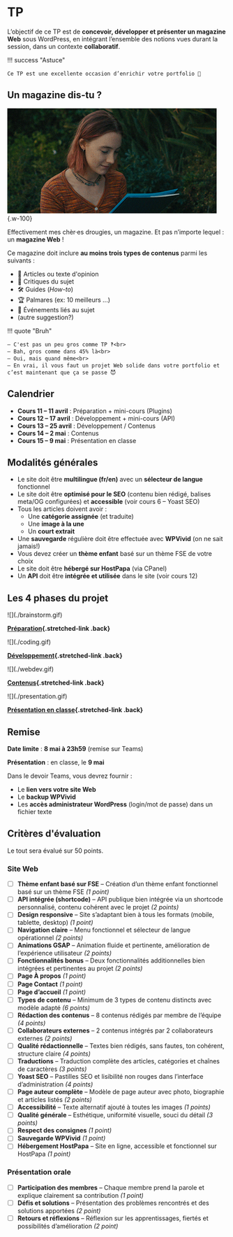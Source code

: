 # TP

L’objectif de ce TP est de **concevoir, développer et présenter un magazine Web** sous WordPress, en intégrant l’ensemble des notions vues durant la session, dans un contexte  **collaboratif**.

!!! success "Astuce"

    Ce TP est une excellente occasion d’enrichir votre portfolio 🎨

## Un magazine dis-tu ?

![](./reading.gif){.w-100}

Effectivement mes chèr·es drougies, un magazine. Et pas n’importe lequel : un **magazine Web** !

Ce magazine doit inclure **au moins trois types de contenus** parmi les suivants :

- 📝 Articles ou texte d'opinion
- 🌟 Critiques du sujet
- 🛠️ Guides (_How-to_)
- 🏆 Palmares (ex: 10 meilleurs ...)
- 📅 Événements liés au sujet
- (autre suggestion?)

!!! quote "Bruh"

    — C'est pas un peu gros comme TP ‽<br>
    — Bah, gros comme dans 45% là<br>
    — Oui, mais quand même<br>
    — En vrai, il vous faut un projet Web solide dans votre portfolio et c’est maintenant que ça se passe 😈

## Calendrier

- **Cours 11 – 11 avril** : Préparation + mini-cours (Plugins)
- **Cours 12 – 17 avril** : Développement + mini-cours (API)
- **Cours 13 – 25 avril** : Développement / Contenus
- **Cours 14 – 2 mai** : Contenus
- **Cours 15 – 9 mai** : Présentation en classe

## Modalités générales

- Le site doit être **multilingue (fr/en)** avec un **sélecteur de langue** fonctionnel
- Le site doit être **optimisé pour le SEO** (contenu bien rédigé, balises meta/OG configurées) et **accessible** (voir cours 6 – Yoast SEO)
- Tous les articles doivent avoir :
  - Une **catégorie assignée** (et traduite)
  - Une **image à la une**
  - Un **court extrait**
- Une **sauvegarde** régulière doit être effectuée avec **WPVivid** (on ne sait jamais!)
- Vous devez créer un **thème enfant** basé sur un thème FSE de votre choix
- Le site doit être **hébergé sur HostPapa** (via CPanel)
- Un **API** doit être **intégrée et utilisée** dans le site (voir cours 12)

## Les 4 phases du projet

<div class="grid grid-1-2" markdown>
  ![](./brainstorm.gif)

  **[Préparation](./step1.md){.stretched-link .back}**
</div>

<div class="grid grid-1-2" markdown>
  ![](./coding.gif)

  **[Développement](./step2.md){.stretched-link .back}**
</div>

<div class="grid grid-1-2" markdown>
  ![](./webdev.gif)

  **[Contenus](./step3.md){.stretched-link .back}**
</div>

<div class="grid grid-1-2" markdown>
  ![](./presentation.gif)

  **[Présentation en classe](./step4.md){.stretched-link .back}**
</div>

## Remise

**Date limite** : **8 mai à 23h59** (remise sur Teams)

**Présentation** : en classe, le **9 mai**

Dans le devoir Teams, vous devrez fournir :

- Le **lien vers votre site Web**
- Le **backup WPVivid**
- Les **accès administrateur WordPress** (login/mot de passe) dans un fichier texte

## Critères d'évaluation

Le tout sera évalué sur 50 points.

### Site Web

- [ ] **Thème enfant basé sur FSE** – Création d’un thème enfant fonctionnel basé sur un thème FSE *(1 point)*
- [ ] **API intégrée (shortcode)** – API publique bien intégrée via un shortcode personnalisé, contenu cohérent avec le projet *(2 points)*
- [ ] **Design responsive** – Site s’adaptant bien à tous les formats (mobile, tablette, desktop) *(1 point)*
- [ ] **Navigation claire** – Menu fonctionnel et sélecteur de langue opérationnel *(2 points)*
- [ ] **Animations GSAP** – Animation fluide et pertinente, amélioration de l’expérience utilisateur *(2 points)*
- [ ] **Fonctionnalités bonus** – Deux fonctionnalités additionnelles bien intégrées et pertinentes au projet *(2 points)*
- [ ] **Page À propos** *(1 point)*
- [ ] **Page Contact** *(1 point)*
- [ ] **Page d’accueil** *(1 point)*
- [ ] **Types de contenu** – Minimum de 3 types de contenu distincts avec modèle adapté *(6 points)*
- [ ] **Rédaction des contenus** – 8 contenus rédigés par membre de l’équipe *(4 points)*
- [ ] **Collaborateurs externes** – 2 contenus intégrés par 2 collaborateurs externes *(2 points)*
- [ ] **Qualité rédactionnelle** – Textes bien rédigés, sans fautes, ton cohérent, structure claire *(4 points)*
- [ ] **Traductions** – Traduction complète des articles, catégories et chaînes de caractères *(3 points)*
- [ ] **Yoast SEO** – Pastilles SEO et lisibilité non rouges dans l’interface d’administration *(4 points)*
- [ ] **Page auteur complète** – Modèle de page auteur avec photo, biographie et articles listés *(2 points)*
- [ ] **Accessibilité** – Texte alternatif ajouté à toutes les images *(1 points)*
- [ ] **Qualité générale** – Esthétique, uniformité visuelle, souci du détail *(3 points)*
- [ ] **Respect des consignes** *(1 point)*
- [ ] **Sauvegarde WPVivid** *(1 point)*
- [ ] **Hébergement HostPapa** – Site en ligne, accessible et fonctionnel sur HostPapa *(1 point)*

### Présentation orale

- [ ] **Participation des membres** – Chaque membre prend la parole et explique clairement sa contribution *(1 point)*
- [ ] **Défis et solutions** – Présentation des problèmes rencontrés et des solutions apportées *(2 point)*
- [ ] **Retours et réflexions** – Réflexion sur les apprentissages, fiertés et possibilités d’amélioration *(2 point)*
